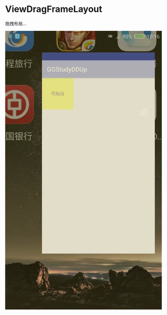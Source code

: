 # ViewDragFrameLayout
拖拽布局...

![Image](https://github.com/msilemsile/ViewDragFrameLayout/blob/master/demo.gif) 
